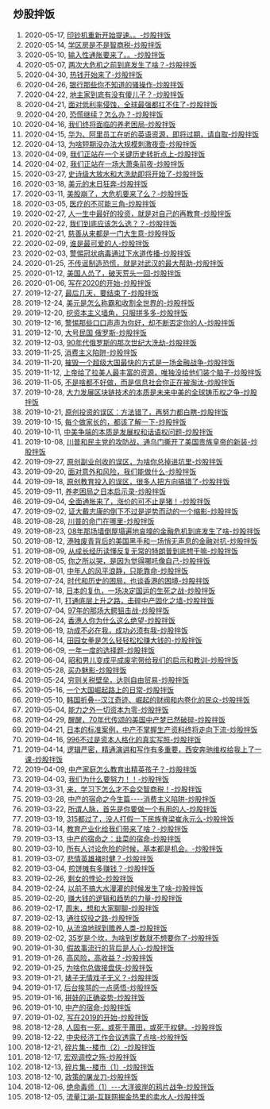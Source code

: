 ## 炒股拌饭
1. 2020-05-17, [印钞机重新开始提速。。-炒股拌饭](印钞机重新开始提速.md)
1. 2020-05-14, [学区房是不是智商税-炒股拌饭](学区房是不是智商税.md)
1. 2020-05-10, [输入性通胀要来了。。-炒股拌饭](输入性通胀要来了.md)
1. 2020-05-07, [两次大危机之前到底发生了啥？-炒股拌饭](两次大危机之前到底发生了啥.md)
1. 2020-04-30, [热钱开始来了-炒股拌饭](热钱开始来了.md)
1. 2020-04-26, [银行那些你不知道的骚操作-炒股拌饭](银行那些你不知道的骚操作.md)
1. 2020-04-22, [地主家到底有没有傻儿子？-炒股拌饭](地主家到底有没有傻儿子.md)
1. 2020-04-21, [面对低利率侵蚀，全球最强都扛不住了-炒股拌饭](面对低利率侵蚀全球最强都扛不住了.md)
1. 2020-04-20, [恐慌继续？怎么办？-炒股拌饭](恐慌继续怎么办.md)
1. 2020-04-16, [我们终将面临的养老困局-炒股拌饭](我们终将面临的养老困局.md)
1. 2020-04-15, [华为、阿里员工在听的英语资源，即将过期，请自取-炒股拌饭](华为阿里员工在听的英语资源即将过期请自取.md)
1. 2020-04-13, [为啥短期没办法大规模刺激夜壶-炒股拌饭](为啥短期没办法大规模刺激夜壶.md)
1. 2020-04-09, [我们正站在一个关键历史转折点上-炒股拌饭](我们正站在一个关键历史转折点上.md)
1. 2020-04-02, [我们正站在一场大萧条前夜-炒股拌饭](我们正站在一场大萧条前夜.md)
1. 2020-03-27, [史诗级大放水和大洗劫即将开始了-炒股拌饭](史诗级大放水和大洗劫即将开始了.md)
1. 2020-03-18, [美元的末日狂奔-炒股拌饭](美元的末日狂奔.md)
1. 2020-03-11, [美股崩了，大危机要来了么？-炒股拌饭](美股崩了大危机要来了么.md)
1. 2020-03-05, [医疗的不可能三角-炒股拌饭](医疗的不可能三角.md)
1. 2020-02-27, [人一生中最好的投资，就是对自己的再教育-炒股拌饭](人一生中最好的投资就是对自己的再教育.md)
1. 2020-02-22, [我们到底应该怎么选？？-炒股拌饭](我们到底应该怎么选.md)
1. 2020-02-21, [慈善从来都是一门大生意-炒股拌饭](慈善从来都是一门大生意.md)
1. 2020-02-09, [谁是最可爱的人-炒股拌饭](谁是最可爱的人.md)
1. 2020-02-03, [警惕冠状病毒通过下水道传播-炒股拌饭](警惕冠状病毒通过下水道传播.md)
1. 2020-01-25, [不传谣制造恐慌，就是对武汉的最大帮助-炒股拌饭](不传谣制造恐慌就是对武汉的最大帮助.md)
1. 2020-01-12, [美国人怂了，破天荒头一回-炒股拌饭](美国人怂了破天荒头一回.md)
1. 2020-01-06, [写在2020的开始-炒股拌饭](写在2020的开始.md)
1. 2019-12-27, [最后几天，要结束了-炒股拌饭](最后几天要结束了.md)
1. 2019-12-24, [美元是怎么称霸和收割全世界的-炒股拌饭](美元是怎么称霸和收割全世界的.md)
1. 2019-12-20, [挖资本主义墙角，只服拼多多-炒股拌饭](挖资本主义墙角只服拼多多.md)
1. 2019-12-16, [警惕那些口口声声为你好，却不断否定你的人-炒股拌饭](警惕那些口口声声为你好却不断否定你的人.md)
1. 2019-12-10, [大号民国 俄罗斯-炒股拌饭](大号民国俄罗斯.md)
1. 2019-12-03, [90年代俄罗斯的那次世纪大洗劫-炒股拌饭](90年代俄罗斯的那次世纪大洗劫.md)
1. 2019-11-25, [消费主义陷阱-炒股拌饭](消费主义陷阱.md)
1. 2019-11-20, [摧毁一个超级大国最快的方式是一场金融战争-炒股拌饭](摧毁一个超级大国最快的方式是一场金融战争.md)
1. 2019-11-12, [上帝给了拉美人最丰富的资源，唯独没给他们装个脑子-炒股拌饭](上帝给了拉美人最丰富的资源唯独没给他们装个脑子.md)
1. 2019-11-05, [不是啥都不好做，而是信息社会你正在被淘汰-炒股拌饭](不是啥都不好做而是信息社会你正在被淘汰.md)
1. 2019-10-28, [大力发展区块链技术的本质是未来中美的全球铸币权之争-炒股拌饭](大力发展区块链技术的本质是未来中美的全球铸币权之争.md)
1. 2019-10-21, [原创投资的误区：方法错了，再努力都白瞎-炒股拌饭](原创投资的误区方法错了再努力都白瞎.md)
1. 2019-10-15, [每个做家长的，都该了解一下-炒股拌饭](每个做家长的都该了解一下.md)
1. 2019-10-11, [中美争端的本质是发展权和话语权问题-炒股拌饭](中美争端的本质是发展权和话语权问题.md)
1. 2019-10-08, [川普和民主党的攻防战，通乌门撕开了美国贵族皇帝的新装-炒股拌饭](川普和民主党的攻防战通乌门撕开了美国贵族皇帝的新装.md)
1. 2019-09-27, [原创副业创收的误区，为啥你总掉进坑里-炒股拌饭](原创副业创收的误区为啥你总掉进坑里.md)
1. 2019-09-20, [面对意外和风险，我们能做什么-炒股拌饭](面对意外和风险我们能做什么.md)
1. 2019-09-18, [原创教育投入的误区，很多人把方向搞错了-炒股拌饭](原创教育投入的误区很多人把方向搞错了.md)
1. 2019-09-11, [养老困局之日本启示录-炒股拌饭](养老困局之日本启示录.md)
1. 2019-09-04, [全面通胀来了，涨价的可不止是猪！-炒股拌饭](全面通胀来了涨价的可不止是猪.md)
1. 2019-09-02, [证大戴志康的倒下不过是逆势而动的一个缩影-炒股拌饭](证大戴志康的倒下不过是逆势而动的一个缩影.md)
1. 2019-08-28, [川普的命门在哪里-炒股拌饭](川普的命门在哪里.md)
1. 2019-08-23, [08年那场墙倒屋塌遍地哀嚎的金融危机到底发生了啥-炒股拌饭](08年那场墙倒屋塌遍地哀嚎的金融危机到底发生了啥.md)
1. 2019-08-12, [港独废青背后的美国黑手和一场悄无声息的金融对抗-炒股拌饭](港独废青背后的美国黑手和一场悄无声息的金融对抗.md)
1. 2019-08-09, [从成长经历读懂反复无常的特朗普到底想干嘛-炒股拌饭](从成长经历读懂反复无常的特朗普到底想干嘛.md)
1. 2019-08-05, [你之所以哭，是因为觉得哪吒像自己-炒股拌饭](你之所以哭是因为觉得哪吒像自己.md)
1. 2019-08-01, [中年人的风平浪静，只能靠命-炒股拌饭](中年人的风平浪静只能靠命.md)
1. 2019-07-24, [时代和历史的困局，也谈香港的困境-炒股拌饭](时代和历史的困局也谈香港的困境.md)
1. 2019-07-18, [日本的复仇，一场决定国运的生死之战-炒股拌饭](日本的复仇一场决定国运的生死之战.md)
1. 2019-07-11, [打通底层上升之路，击碎中产固化之墙-炒股拌饭](打通底层上升之路击碎中产固化之墙.md)
1. 2019-07-04, [97年的那场大鳄狙击战-炒股拌饭](97年的那场大鳄狙击战.md)
1. 2019-06-24, [香港人你为什么这么绝望-炒股拌饭](香港人你为什么这么绝望.md)
1. 2019-06-19, [功成不必在我，成功必须有我-炒股拌饭](功成不必在我成功必须有我.md)
1. 2019-06-14, [田园女拳是怎么轻轻松松赚大钱的-炒股拌饭](田园女拳是怎么轻轻松松赚大钱的.md)
1. 2019-06-09, [一年一度的选择题-炒股拌饭](一年一度的选择题.md)
1. 2019-06-04, [昭和男儿变成平成废宅带给我们的启示和教训-炒股拌饭](昭和男儿变成平成废宅带给我们的启示和教训.md)
1. 2019-05-28, [买办魅影-炒股拌饭](买办魅影.md)
1. 2019-05-24, [穷则关税壁垒，达则自由贸易-炒股拌饭](穷则关税壁垒达则自由贸易.md)
1. 2019-05-16, [一个大国崛起路上的日常-炒股拌饭](一个大国崛起路上的日常.md)
1. 2019-05-10, [韩国折叠--汉江奇迹、崛起的财阀和内卷化的民众-炒股拌饭](韩国折叠汉江奇迹崛起的财阀和内卷化的民众.md)
1. 2019-05-04, [能力之外一切资本为零-炒股拌饭](能力之外一切资本为零.md)
1. 2019-04-29, [醒醒，70年代传颂的美国中产梦已然破碎-炒股拌饭](醒醒70年代传颂的美国中产梦已然破碎.md)
1. 2019-04-21, [日本的标准案例，中产不掌握生产资料终将走向下流-炒股拌饭](日本的标准案例中产不掌握生产资料终将走向下流.md)
1. 2019-04-16, [996不过是资本人格化的真实写照-炒股拌饭](996不过是资本人格化的真实写照.md)
1. 2019-04-14, [逻辑严密，精通演讲和写作有多重要，西安奔驰维权给我上了一课-炒股拌饭](逻辑严密精通演讲和写作有多重要西安奔驰维权给我上了一课.md)
1. 2019-04-09, [中产家庭怎么教育出精英孩子？-炒股拌饭](中产家庭怎么教育出精英孩子.md)
1. 2019-04-03, [我们为什么要努力！！-炒股拌饭](我们为什么要努力.md)
1. 2019-03-31, [来，学习下怎么才不会交智商税！-炒股拌饭](来学习下怎么才不会交智商税.md)
1. 2019-03-28, [中产的宿命之今生篇----消费主义陷阱-炒股拌饭](中产的宿命之今生篇消费主义陷阱.md)
1. 2019-03-22, [所谓人脉，首先是你要做一个有用的人-炒股拌饭](所谓人脉首先是你要做一个有用的人.md)
1. 2019-03-19, [315都过了，没人打假一下民族脊梁崔永元么-炒股拌饭](315都过了没人打假一下民族脊梁崔永元么.md)
1. 2019-03-14, [教育产业化给我们带来了啥？-炒股拌饭](教育产业化给我们带来了啥.md)
1. 2019-03-13, [中产的宿命之：韭菜的宿命-炒股拌饭](中产的宿命之韭菜的宿命.md)
1. 2019-03-10, [所有人讨论危险的时候，基本都是机会。-炒股拌饭](所有人讨论危险的时候基本都是机会.md)
1. 2019-03-07, [悲情英雄褚时健？-炒股拌饭](悲情英雄褚时健.md)
1. 2019-03-04, [煎饼摊有多赚钱？-炒股拌饭](煎饼摊有多赚钱.md)
1. 2019-02-26, [剩女的悖论-炒股拌饭](剩女的悖论.md)
1. 2019-02-24, [以前不搞大水漫灌的时候发生了啥-炒股拌饭](以前不搞大水漫灌的时候发生了啥.md)
1. 2019-02-20, [赚大钱的逻辑和趋势的力量-炒股拌饭](赚大钱的逻辑和趋势的力量.md)
1. 2019-02-17, [周末，想和大家聊聊-炒股拌饭](周末想和大家聊聊.md)
1. 2019-02-13, [通往奴役之路-炒股拌饭](通往奴役之路.md)
1. 2019-02-10, [从流浪地球到赡养人类-炒股拌饭](从流浪地球到赡养人类.md)
1. 2019-02-02, [35岁是个坎，为啥到岁数就不想要你了-炒股拌饭](35岁是个坎为啥到岁数就不想要你了.md)
1. 2019-01-30, [假故事流行的背后是人心-炒股拌饭](假故事流行的背后是人心.md)
1. 2019-01-26, [高风险，高收益？-炒股拌饭](高风险高收益.md)
1. 2019-01-25, [为啥你总做接盘侠-炒股拌饭](为啥你总做接盘侠.md)
1. 2019-01-21, [婊子无情戏子无义？-炒股拌饭](婊子无情戏子无义.md)
1. 2019-01-17, [后台挨骂的一点感悟-炒股拌饭](后台挨骂的一点感悟.md)
1. 2019-01-16, [拼娃的正确姿势-炒股拌饭](拼娃的正确姿势.md)
1. 2019-01-10, [中产的宿命-炒股拌饭](中产的宿命.md)
1. 2019-01-02, [写在2019的开始-炒股拌饭](写在2019的开始.md)
1. 2018-12-28, [人固有一死，或死于莆田，或死于权健。-炒股拌饭](人固有一死或死于莆田或死于权健.md)
1. 2018-12-22, [中央经济工作会议透露了点啥-炒股拌饭](中央经济工作会议透露了点啥.md)
1. 2018-12-21, [碎片集--楼市（2）-炒股拌饭](碎片集楼市2.md)
1. 2018-12-17, [宏观调控之殇-炒股拌饭](宏观调控之殇.md)
1. 2018-12-13, [碎片集--楼市（1）-炒股拌饭](碎片集楼市1.md)
1. 2018-12-10, [政策的屠龙刀-炒股拌饭](政策的屠龙刀.md)
1. 2018-12-06, [绝命毒师（1）---大洋彼岸的鸦片战争-炒股拌饭](绝命毒师1大洋彼岸的鸦片战争.md)
1. 2018-12-05, [流量江湖-互联网掘金热里的卖水人-炒股拌饭](流量江湖互联网掘金热里的卖水人.md)
